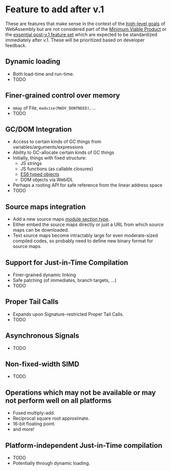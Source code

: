 # Feature to add after v.1

These are features that make sense in the context of the
[high-level goals](HighLevelGoals.md) of WebAssembly but are not considered part
of the [Minimum Viable Product](V1.md) or the
[essential post-v.1 feature set](EssentialPostV1Features.md) which are expected
to be standardized immediately after v.1. These will be prioritized based on
developer feedback.

## Dynamic loading
 * Both load-time and run-time.
 * TODO

## Finer-grained control over memory
 * `mmap` of File, `madvise(MADV_DONTNEED)`, ...
 * TODO
 
## GC/DOM Integration
 * Access to certain kinds of GC things from variables/arguments/expressions
 * Ability to GC-allocate certain kinds of GC things
 * Initially, things with fixed structure:
   * JS strings
   * JS functions (as callable closures)
   * [ES6 typed objects](https://github.com/nikomatsakis/typed-objects-explainer/)
   * DOM objects via WebIDL
 * Perhaps a rooting API for safe reference from the linear address space
 * TODO

## Source maps integration
 * Add a new source maps [module section type](V1.md#module-structure).
 * Either embed the source maps directly or just a URL from which source maps can be downloaded.
 * Text source maps become intractably large for even moderate-sized compiled codes, so probably
   need to define new binary format for source maps.

## Support for Just-in-Time Compilation
 * Finer-grained dynamic linking
 * Safe patching (of immediates, branch targets, ...)
 * TODO
 
## Proper Tail Calls
 * Expands upon Signature-restricted Proper Tail Calls.
 * TODO
 
## Asynchronous Signals
 * TODO

## Non-fixed-width SIMD
 * TODO
 
## Operations which may not be available or may not perform well on all platforms
 * Fused multiply-add.
 * Reciprocal square root approximate.
 * 16-bit floating point.
 * and more!

## Platform-independent Just-in-Time compilation
* TODO
* Potentially through dynamic loading.
